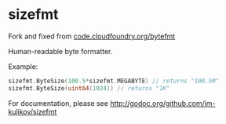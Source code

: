 sizefmt
=======

Fork and fixed from [code.cloudfoundry.org/bytefmt](code.cloudfoundry.org/bytefmt)

Human-readable byte formatter.

Example:

```go
sizefmt.ByteSize(100.5*sizefmt.MEGABYTE) // returns "100.5M"
sizefmt.ByteSize(uint64(1024)) // returns "1K"
```

For documentation, please see http://godoc.org/github.com/im-kulikov/sizefmt
